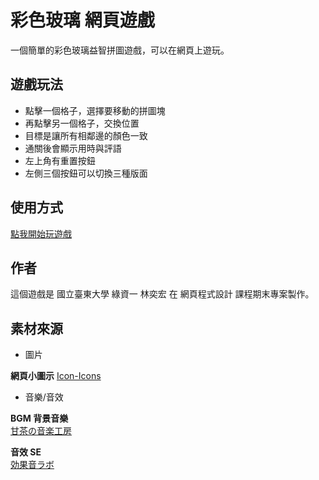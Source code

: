 # 彩色玻璃 網頁遊戲

一個簡單的彩色玻璃益智拼圖遊戲，可以在網頁上遊玩。

## 遊戲玩法

- 點擊一個格子，選擇要移動的拼圖塊
- 再點擊另一個格子，交換位置
- 目標是讓所有相鄰邊的顏色一致
- 通關後會顯示用時與評語
- 左上角有重置按鈕
- 左側三個按鈕可以切換三種版面

## 使用方式

[點我開始玩遊戲](https://conu0w0.github.io/color_glass/)

## 作者

這個遊戲是 國立臺東大學 綠資一 林奕宏 在 網頁程式設計 課程期末專案製作。

## 素材來源

- 圖片

**網頁小圖示**
[Icon-Icons](https://icon-icons.com/)

- 音樂/音效

**BGM 背景音樂**  
[甘茶の音楽工房](https://amachamusic.chagasi.com/index.html)

**音效 SE**  
[効果音ラボ](https://soundeffect-lab.info/)
